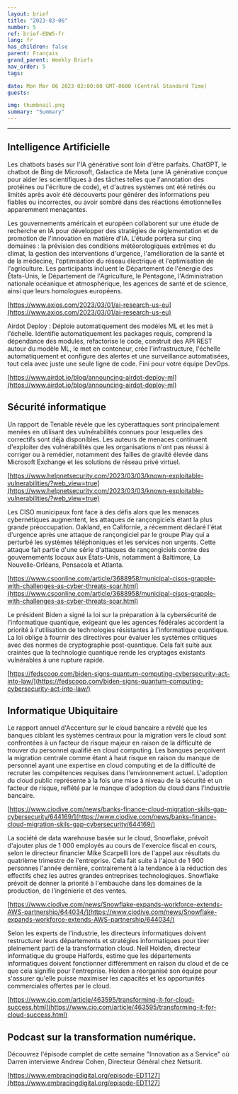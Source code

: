 ```yaml
---
layout: brief
title: "2023-03-06"
number: 5
ref: brief-EDW5-fr
lang: fr
has_children: false
parent: Français
grand_parent: Weekly Briefs
nav_order: 5
tags:

date: Mon Mar 06 2023 02:00:00 GMT-0600 (Central Standard Time)
guests:

img: thumbnail.png
summary: "Summary"
---
```




---

## Intelligence Artificielle

Les chatbots basés sur l'IA générative sont loin d'être parfaits. ChatGPT, le chatbot de Bing de Microsoft, Galactica de Meta (une IA générative conçue pour aider les scientifiques à des tâches telles que l'annotation des protéines ou l'écriture de code), et d'autres systèmes ont été retirés ou limités après avoir été découverts pour générer des informations peu fiables ou incorrectes, ou avoir sombré dans des réactions émotionnelles apparemment menaçantes.

Les gouvernements américain et européen collaborent sur une étude de recherche en IA pour développer des stratégies de réglementation et de promotion de l'innovation en matière d'IA. L'étude portera sur cinq domaines : la prévision des conditions météorologiques extrêmes et du climat, la gestion des interventions d'urgence, l'amélioration de la santé et de la médecine, l'optimisation du réseau électrique et l'optimisation de l'agriculture. Les participants incluent le Département de l'énergie des États-Unis, le Département de l'Agriculture, le Pentagone, l'Administration nationale océanique et atmosphérique, les agences de santé et de science, ainsi que leurs homologues européens.

[https://www.axios.com/2023/03/01/ai-research-us-eu](https://www.axios.com/2023/03/01/ai-research-us-eu)

Airdot Deploy : Déploie automatiquement des modèles ML et les met à l'échelle. Identifie automatiquement les packages requis, comprend la dépendance des modules, refactorise le code, construit des API REST autour du modèle ML, le met en conteneur, crée l'infrastructure, l'échelle automatiquement et configure des alertes et une surveillance automatisées, tout cela avec juste une seule ligne de code. Fini pour votre équipe DevOps.

[https://www.airdot.io/blog/announcing-airdot-deploy-ml](https://www.airdot.io/blog/announcing-airdot-deploy-ml)

## Sécurité informatique

Un rapport de Tenable révèle que les cyberattaques sont principalement menées en utilisant des vulnérabilités connues pour lesquelles des correctifs sont déjà disponibles. Les auteurs de menaces continuent d'exploiter des vulnérabilités que les organisations n'ont pas réussi à corriger ou à remédier, notamment des failles de gravité élevée dans Microsoft Exchange et les solutions de réseau privé virtuel.

[https://www.helpnetsecurity.com/2023/03/03/known-exploitable-vulnerabilities/?web_view=true](https://www.helpnetsecurity.com/2023/03/03/known-exploitable-vulnerabilities/?web_view=true)

Les CISO municipaux font face à des défis alors que les menaces cybernétiques augmentent, les attaques de rançongiciels étant la plus grande préoccupation. Oakland, en Californie, a récemment déclaré l'état d'urgence après une attaque de rançongiciel par le groupe Play qui a perturbé les systèmes téléphoniques et les services non urgents. Cette attaque fait partie d'une série d'attaques de rançongiciels contre des gouvernements locaux aux États-Unis, notamment à Baltimore, La Nouvelle-Orléans, Pensacola et Atlanta.

[https://www.csoonline.com/article/3688958/municipal-cisos-grapple-with-challenges-as-cyber-threats-soar.html](https://www.csoonline.com/article/3688958/municipal-cisos-grapple-with-challenges-as-cyber-threats-soar.html)

Le président Biden a signé la loi sur la préparation à la cybersécurité de l'informatique quantique, exigeant que les agences fédérales accordent la priorité à l'utilisation de technologies résistantes à l'informatique quantique. La loi oblige à fournir des directives pour évaluer les systèmes critiques avec des normes de cryptographie post-quantique. Cela fait suite aux craintes que la technologie quantique rende les cryptages existants vulnérables à une rupture rapide.

[https://fedscoop.com/biden-signs-quantum-computing-cybersecurity-act-into-law/](https://fedscoop.com/biden-signs-quantum-computing-cybersecurity-act-into-law/)

## Informatique Ubiquitaire

Le rapport annuel d'Accenture sur le cloud bancaire a révélé que les banques ciblant les systèmes centraux pour la migration vers le cloud sont confrontées à un facteur de risque majeur en raison de la difficulté de trouver du personnel qualifié en cloud computing. Les banques perçoivent la migration centrale comme étant à haut risque en raison du manque de personnel ayant une expertise en cloud computing et de la difficulté de recruter les compétences requises dans l'environnement actuel. L'adoption du cloud public représente à la fois une mise à niveau de la sécurité et un facteur de risque, reflété par le manque d'adoption du cloud dans l'industrie bancaire.

[https://www.ciodive.com/news/banks-finance-cloud-migration-skils-gap-cybersecurity/644169/](https://www.ciodive.com/news/banks-finance-cloud-migration-skils-gap-cybersecurity/644169/)

La société de data warehouse basée sur le cloud, Snowflake, prévoit d'ajouter plus de 1 000 employés au cours de l'exercice fiscal en cours, selon le directeur financier Mike Scarpelli lors de l'appel aux résultats du quatrième trimestre de l'entreprise. Cela fait suite à l'ajout de 1 900 personnes l'année dernière, contrairement à la tendance à la réduction des effectifs chez les autres grandes entreprises technologiques. Snowflake prévoit de donner la priorité à l'embauche dans les domaines de la production, de l'ingénierie et des ventes.

[https://www.ciodive.com/news/Snowflake-expands-workforce-extends-AWS-partnership/644034/](https://www.ciodive.com/news/Snowflake-expands-workforce-extends-AWS-partnership/644034/)

Selon les experts de l'industrie, les directeurs informatiques doivent restructurer leurs départements et stratégies informatiques pour tirer pleinement parti de la transformation cloud. Neil Holden, directeur informatique du groupe Halfords, estime que les départements informatiques doivent fonctionner différemment en raison du cloud et de ce que cela signifie pour l'entreprise. Holden a réorganisé son équipe pour s'assurer qu'elle puisse maximiser les capacités et les opportunités commerciales offertes par le cloud.

[https://www.cio.com/article/463595/transforming-it-for-cloud-success.html](https://www.cio.com/article/463595/transforming-it-for-cloud-success.html)

## Podcast sur la transformation numérique.

Découvrez l'épisode complet de cette semaine "Innovation as a Service" où Darren interviewe Andrew Cohen, Directeur Général chez Netsurit.

[https://www.embracingdigital.org/episode-EDT127](https://www.embracingdigital.org/episode-EDT127)


